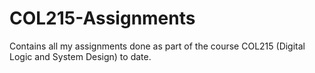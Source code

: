 # COL215-Assignments
Contains all my assignments done as part of the course COL215 (Digital Logic and System Design) to date.
